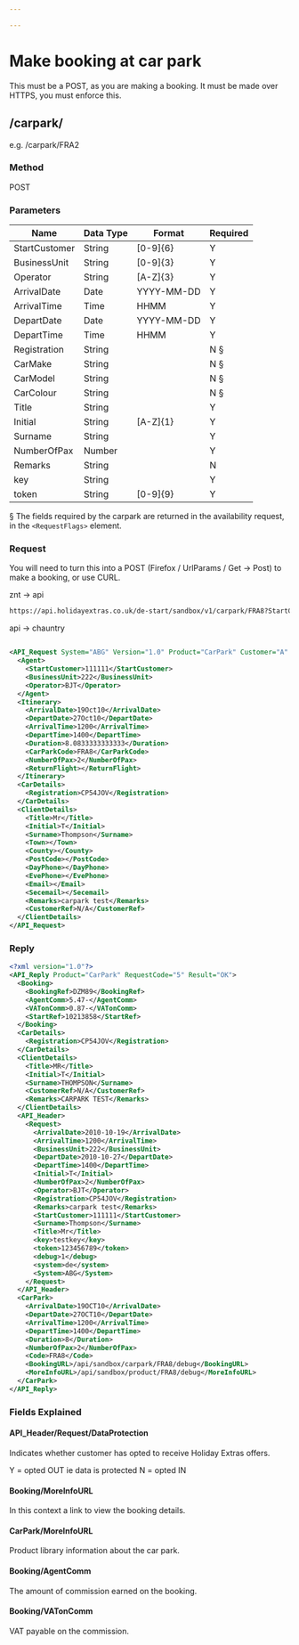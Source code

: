 ```yaml
---

---
```


# Make booking at car park

This must be a POST, as you are making a booking. It must be made over HTTPS, you must enforce this.

## /carpark/<carParkCode>

e.g. /carpark/FRA2

### Method

POST




### Parameters

 | Name          | Data Type | Format     | Required |
 | ----          | --------- | ------     | -------- |
 | StartCustomer | String    | [0-9]{6}   | Y        |
 | BusinessUnit  | String    | [0-9]{3}   | Y        |
 | Operator      | String    | [A-Z]{3}   | Y        |
 | ArrivalDate   | Date      | YYYY-MM-DD | Y        |
 | ArrivalTime   | Time      | HHMM       | Y        |
 | DepartDate    | Date      | YYYY-MM-DD | Y        |
 | DepartTime    | Time      | HHMM       | Y        |
 | Registration  | String    |            | N §     |
 | CarMake       | String    |            | N §     |
 | CarModel      | String    |            | N §     |
 | CarColour     | String    |            | N §     |
 | Title         | String    |            | Y        |
 | Initial       | String    | [A-Z]{1}   | Y        |
 | Surname       | String    |            | Y        |
 | NumberOfPax   | Number    |            | Y        |
 | Remarks       | String    |            | N        |
 | key           | String    |            | Y        |
 | token         | String    | [0-9]{9}   | Y        |

§ The fields required by the carpark are returned in the availability request, in the `<RequestFlags>` element.










### Request


You will need to turn this into a POST (Firefox / UrlParams / Get -> Post) to make a booking, or use CURL.

znt -> api
```html
https://api.holidayextras.co.uk/de-start/sandbox/v1/carpark/FRA8?StartCustomer=111111&ArrivalDate=2010-10-19&ArrivalTime=1200&DepartDate=2010-10-27&DepartTime=1400&Initial=T&Operator=BJT&NumberOfPax=2&BusinessUnit=222&Registration=CP54JOV&Surname=Thompson&Title=Mr&key=testkey&token=123456789
```



api -> chauntry
```xml

<API_Request System="ABG" Version="1.0" Product="CarPark" Customer="A" RequestCode="5" Session="123456789">
  <Agent>
    <StartCustomer>111111</StartCustomer>
    <BusinessUnit>222</BusinessUnit>
    <Operator>BJT</Operator>
  </Agent>
  <Itinerary>
    <ArrivalDate>19Oct10</ArrivalDate>
    <DepartDate>27Oct10</DepartDate>
    <ArrivalTime>1200</ArrivalTime>
    <DepartTime>1400</DepartTime>
    <Duration>8.0833333333333</Duration>
    <CarParkCode>FRA8</CarParkCode>
    <NumberOfPax>2</NumberOfPax>
    <ReturnFlight></ReturnFlight>
  </Itinerary>
  <CarDetails>
    <Registration>CP54JOV</Registration>
  </CarDetails>
  <ClientDetails>
    <Title>Mr</Title>
    <Initial>T</Initial>
    <Surname>Thompson</Surname>
    <Town></Town>
    <County></County>
    <PostCode></PostCode>
    <DayPhone></DayPhone>
    <EvePhone></EvePhone>
    <Email></Email>
    <Secemail></Secemail>
    <Remarks>carpark test</Remarks>
    <CustomerRef>N/A</CustomerRef>
  </ClientDetails>
</API_Request>


```









### Reply

```xml
<?xml version="1.0"?>
<API_Reply Product="CarPark" RequestCode="5" Result="OK">
  <Booking>
    <BookingRef>DZM89</BookingRef>
    <AgentComm>5.47-</AgentComm>
    <VATonComm>0.87-</VATonComm>
    <StartRef>10213858</StartRef>
  </Booking>
  <CarDetails>
    <Registration>CP54JOV</Registration>
  </CarDetails>
  <ClientDetails>
    <Title>MR</Title>
    <Initial>T</Initial>
    <Surname>THOMPSON</Surname>
    <CustomerRef>N/A</CustomerRef>
    <Remarks>CARPARK TEST</Remarks>
  </ClientDetails>
  <API_Header>
    <Request>
      <ArrivalDate>2010-10-19</ArrivalDate>
      <ArrivalTime>1200</ArrivalTime>
      <BusinessUnit>222</BusinessUnit>
      <DepartDate>2010-10-27</DepartDate>
      <DepartTime>1400</DepartTime>
      <Initial>T</Initial>
      <NumberOfPax>2</NumberOfPax>
      <Operator>BJT</Operator>
      <Registration>CP54JOV</Registration>
      <Remarks>carpark test</Remarks>
      <StartCustomer>111111</StartCustomer>
      <Surname>Thompson</Surname>
      <Title>Mr</Title>
      <key>testkey</key>
      <token>123456789</token>
      <debug>1</debug>
      <system>de</system>
      <System>ABG</System>
    </Request>
  </API_Header>
  <CarPark>
    <ArrivalDate>19OCT10</ArrivalDate>
    <DepartDate>27OCT10</DepartDate>
    <ArrivalTime>1200</ArrivalTime>
    <DepartTime>1400</DepartTime>
    <Duration>8</Duration>
    <NumberOfPax>2</NumberOfPax>
    <Code>FRA8</Code>
    <BookingURL>/api/sandbox/carpark/FRA8/debug</BookingURL>
    <MoreInfoURL>/api/sandbox/product/FRA8/debug</MoreInfoURL>
  </CarPark>
</API_Reply>


```



### Fields Explained

#### API_Header/Request/DataProtection

Indicates whether customer has opted to receive Holiday Extras offers.

Y = opted OUT ie data is protected
N = opted IN

#### Booking/MoreInfoURL

In this context a link to view the booking details.

#### CarPark/MoreInfoURL

Product library information about the car park.

#### Booking/AgentComm

The amount of commission earned on the booking.

#### Booking/VATonComm

VAT payable on the commission.


